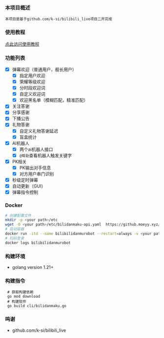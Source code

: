 ### 本项目概述
    本项目是基于github.com/k-si/bilibili_live项目二开完成
### 使用教程
[点此访问使用教程](https://www.yuque.com/yuqueyonghu3xsgin/igligh/rpr4oslh4nwt2pwv?singleDoc#)
### 功能列表
- [x] 弹幕欢迎（普通用户，舰长用户）
    - [x] 指定用户欢迎
    - [x] 荣耀等级欢迎
    - [x] 分时段欢迎词
    - [x] 自定义欢迎词
    - [x] 欢迎黑名单（模糊匹配，精准匹配）
- [x] 关注答谢
- [x] 分享感谢
- [x] 下播公告
- [x] 礼物答谢
    - [x] 自定义礼物答谢延迟
    - [x] 盲盒统计
- [x] AI机器人
    - [x] 两个ai机器人接口
    - [x] `@帮助`查看机器人触发关键字
- [x] PK相关
    - [x] PK输出对手信息
    - [x] 对方用户串门识别
- [x] 秒级定时弹幕
- [x] 自动更新（GUI）
- [x] 弹幕指令控制
### Docker
```bash
# 创建配置文件
mkdir -p <your path>/etc
wget -O <your path>/etc/bilidanmaku-api.yaml  https://github.moeyy.xyz/https://raw.githubusercontent.com/xbclub/BilibiliDanmuRobot/master/etc/bilidanmaku-api.yaml
# 启动容器
docker run -itd --name bilibilidanmurobot --restart=always -v <your path>:/app/data xbclub/bilibilidanmurobot:latest
# 扫码登录
docker logs bilibilidanmurobot
```
###  构建环境
 * golang version 1.21+
### 构建指令
```
 # 获取构建依赖
 go mod download
 # 构建软件
 go build cli/bilidanmaku.go
```
### 鸣谢
- github.com/k-si/bilibili_live
